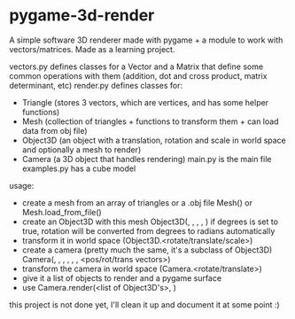 # pygame-3d-render
A simple software 3D renderer made with pygame + a module to work with vectors/matrices.
Made as a learning project.

vectors.py defines classes for a Vector and a Matrix that define some common operations with them 
(addition, dot and cross product, matrix determinant, etc)
render.py defines classes for:
  - Triangle (stores 3 vectors, which are vertices, and has some helper functions)
  - Mesh (collection of triangles + functions to transform them + can load data from obj file)
  - Object3D (an object with a translation, rotation and scale in world space and optionally a mesh to render)
  - Camera (a 3D object that handles rendering)
 main.py is the main file
 examples.py has a cube model
 
usage: 
  - create a mesh from an array of triangles or a .obj file
    Mesh(<tris>) or Mesh.load_from_file(<file>)
  - create an Object3D with this mesh
    Object3D(<mesh>, <position vector>, <rotation vector>, <scale vector>, <degrees>)
    if degrees is set to true, rotation will be converted from degrees to radians automatically
  - transform it in world space (Object3D.<rotate/translate/scale>)
  - create a camera (pretty much the same, it's a subclass of Object3D)
    Camera(<screen height>, <screen width>,
           <render distance zfar>, <closest distance znear>,
           <horisontal field of view>, <vertical fov>, <pos/rot/trans vectors>)
  - transform the camera in world space (Camera.<rotate/translate>)
  - give it a list of objects to render and a pygame surface
  - use Camera.render(<list of Object3D's>, <surface>)
 
 this project is not done yet, I'll clean it up and document it at some point :)
